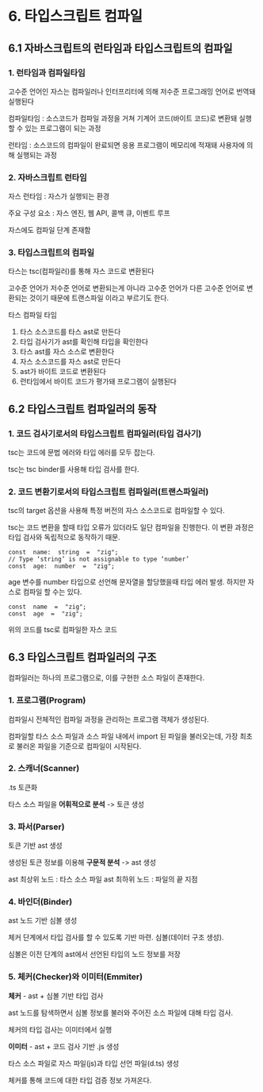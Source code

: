 # 6. 타입스크립트 컴파일

## 6.1 자바스크립트의 런타임과 타입스크립트의 컴파일

### 1. 런타임과 컴파일타임
고수준 언어인 자스는 컴파일러나 인터프리터에 의해 저수준 프로그래밍 언어로 번역돼 실행된다

컴파일타임 : 소스코드가 컴파일 과정을 거쳐 기계어 코드(바이트 코드)로 변환돼 실행할 수 있는 프로그램이 되는 과정

런타임 : 소스코드의 컴파일이 완료되면 응용 프로그램이 메모리에 적재돼 사용자에 의해 실행되는 과정

### 2. 자바스크립트 런타임

자스 런타임 : 자스가 실행되는 환경

주요 구성 요소 : 자스 엔진, 웹 API, 콜백 큐, 이벤트 루프

자스에도 컴파일 단계 존재함

### 3. 타입스크립트의 컴파일

타스는 tsc(컴파일러)를 통해 자스 코드로 변환된다

고수준 언어가 저수준 언어로 변환되는게 아니라 고수준 언어가 다른 고수준 언어로 변환되는 것이기 때문에 트랜스파일 이라고 부르기도 한다.

타스 컴파일 타임
1. 타스 소스코드를 타스 ast로 만든다
2. 타입 검사기가 ast를 확인해 타입을 확인한다
3. 타스 ast를 자스 소스로 변환한다
4. 자스 소스코드를 자스 ast로 만든다
5. ast가 바이트 코드로 변환된다
6. 런타임에서 바이트 코드가 평가돼 프로그램이 실행된다


## 6.2 타입스크립트 컴파일러의 동작

### 1. 코드 검사기로서의 타입스크립트 컴파일러(타입 검사기)

tsc는 코드에 문법 에러와 타입 에러를 모두 잡는다.

tsc는 tsc binder를 사용해 타입 검사를 한다.

### 2. 코드 변환기로서의 타입스크립트 컴파일러(트랜스파일러)

tsc의 target 옵션을 사용해 특정 버전의 자스 소스코드로 컴파일할 수 있다.

tsc는 코드 변환을 할때 타입 오류가 있더라도 일단 컴파일을 진행한다. 이 변환 과정은 타입 검사와 독립적으로 동작하기 때문.

```
const  name:  string  =  "zig";
// Type ‘string’ is not assignable to type ‘number’
const  age:  number  =  "zig";
```
age 변수를 number 타입으로 선언해 문자열을 할당했을때 타입 에러 발생. 하지만 자스로 컴파일 할 수는 있다.
```
const  name  =  "zig";
const  age  =  "zig";
```
위의 코드를 tsc로 컴파일한 자스 코드

## 6.3 타입스크립트 컴파일러의 구조

컴파일러는 하나의 프로그램으로, 이를 구현한 소스 파일이 존재한다.

### 1. 프로그램(Program)


컴파일시 전체적인 컴파일 과정을 관리하는 프로그램 객체가 생성된다.

컴파일할 타스 소스 파일과 소스 파일 내에서 import 된 파일을 불러오는데, 가장 최초로 불러온 파일을 기준으로 컴파일이 시작된다.

### 2. 스캐너(Scanner)

.ts 토큰화

타스 소스 파일을 **어휘적으로 분석** -> 토큰 생성

### 3. 파서(Parser)

토큰 기반 ast 생성

생성된 토큰 정보를 이용해 **구문적 분석** -> ast 생성

ast 최상위 노드 : 타스 소스 파일
ast 최하위 노드 : 파일의 끝 지점

### 4. 바인더(Binder)

ast 노드 기반 심볼 생성

체커 단계에서 타입 검사를 할 수 있도록 기반 마련. 심볼(데이터 구조 생성).

심볼은 이전 단계의 ast에서 선언된 타입의 노드 정보를 저장


### 5. 체커(Checker)와 이미터(Emmiter)

**체커** - ast + 심볼 기반 타입 검사

ast 노드를 탐색하면서 심볼 정보를 불러와 주어진 소스 파일에 대해 타입 검사.

체커의 타입 검사는 이미터에서 실행


**이미터** - ast + 코드 검사 기반 .js 생성

타스 소스 파일로 자스 파일(js)과 타입 선언 파일(d.ts) 생성

체커를 통해 코드에 대한 타입 검증 정보 가져온다.
